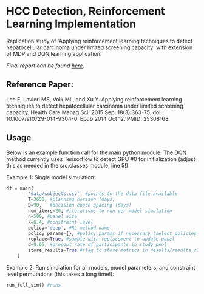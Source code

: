 # HCC Detection, Reinforcement Learning Implementation 
Replication study of 'Applying reinforcement learning techniques to detect hepatocellular carcinoma under limited screening capacity' with extension of MDP and DQN learning application. 

*Final report can be found [here](https://github.com/Patrickdg/HCC_detection_RL/blob/main/Final%20Report.pdf).*

## Reference Paper: 
Lee E, Lavieri MS, Volk ML, and Xu Y. Applying reinforcement learning techniques to detect 
hepatocellular carcinoma under limited screening capacity. Health Care Manag Sci. 2015 Sep,
18(3):363-75. doi: 10.1007/s10729-014-9304-0. Epub 2014 Oct 12. PMID: 25308168.

## Usage  
Below is an example function call for the main python module. The DQN method currently uses Tensorflow to detect GPU #0 for initialization (adjust this as needed in the src.classes module, line 5!)

Example 1: Single model simulation: 
```python
df = main(
        'data/subjects.csv', #points to the data file available
        T=3650, #planning horizon (days)
        D=90,   #decision epoch spacing (days)
        num_iters=20, #iterations to run per model simulation
        n=500, #panel size
        k=0.4, #constraint level
        policy='deep', #RL method name
        policy_params={}, #policy params if necessary (select policies only)
        replace=True, #sample with replacement to update panel
        d=0.05, #dropout rate of participants in study pool
        store_results=True #flag to store metrics in results/results.csv log
    )
```
Example 2: Run simulation for all models, model parameters, and constraint level permutations (this takes a long time!): 
```python
run_full_sim() #runs 
```
